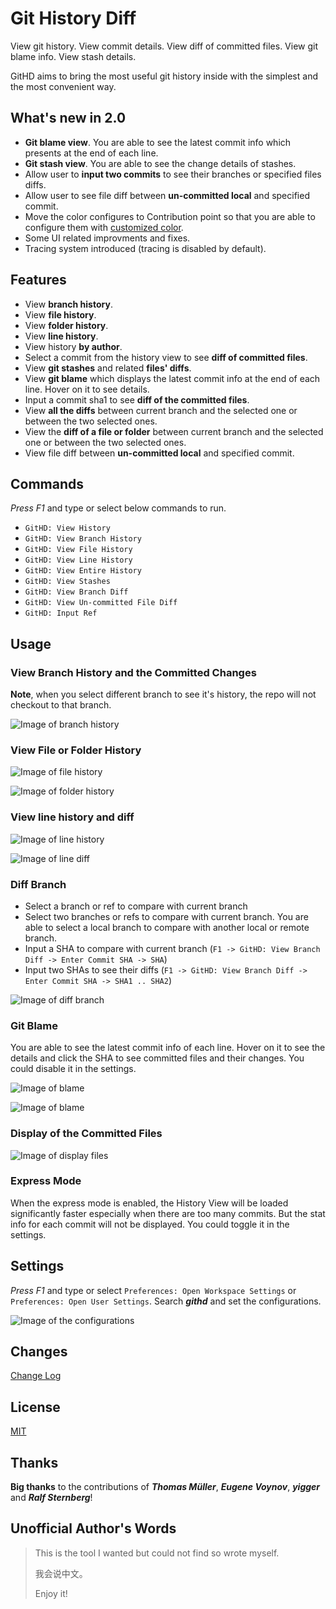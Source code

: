 # Git History Diff

View git history. View commit details. View diff of committed files. View git blame info. View stash details.

GitHD aims to bring the most useful git history inside with the simplest and the most convenient way.

## What's new in 2.0
* **Git blame view**. You are able to see the latest commit info which presents at the end of each line.
* **Git stash view**. You are able to see the change details of stashes.
* Allow user to **input two commits** to see their branches or specified files diffs.
* Allow user to see file diff between **un-committed local** and specified commit.
* Move the color configures to Contribution point so that you are able to configure them with [customized color](https://code.visualstudio.com/docs/getstarted/themes#_customizing-a-color-theme).
* Some UI related improvments and fixes.
* Tracing system introduced (tracing is disabled by default).

## Features
* View **branch history**.
* View **file history**.
* View **folder history**.
* View **line history**.
* View history **by author**.
* Select a commit from the history view to see **diff of committed files**.
* View **git stashes** and related **files' diffs**.
* View **git blame** which displays the latest commit info at the end of each line. Hover on it to see details.
* Input a commit sha1 to see **diff of the committed files**.
* View **all the diffs** between current branch and the selected one or between the two selected ones.
* View the **diff of a file or folder** between current branch and the selected one or between the two selected ones.
* View file diff between **un-committed local** and specified commit.

## Commands
_Press F1_ and type or select below commands to run.
* `GitHD: View History`
* `GitHD: View Branch History`
* `GitHD: View File History`
* `GitHD: View Line History`
* `GitHD: View Entire History`
* `GitHD: View Stashes`
* `GitHD: View Branch Diff`
* `GitHD: View Un-committed File Diff`
* `GitHD: Input Ref`

## Usage
### View Branch History and the Committed Changes
**Note**, when you select different branch to see it's history, the repo will not checkout to that branch.

![Image of branch history](https://raw.githubusercontent.com/huizhougit/githd/master/resources/branch_history.gif) 

### View File or Folder History
![Image of file history](https://raw.githubusercontent.com/huizhougit/githd/master/resources/file_history.gif) 

![Image of folder history](https://raw.githubusercontent.com/huizhougit/githd/master/resources/folder_history.png) 

### View line history and diff
![Image of line history](https://raw.githubusercontent.com/huizhougit/githd/master/resources/line_history.png)

![Image of line diff](https://raw.githubusercontent.com/huizhougit/githd/master/resources/line_diff.png)

### Diff Branch
* Select a branch or ref to compare with current branch
* Select two branches or refs to compare with current branch. You are able to select a local branch to compare with another local or remote branch.
* Input a SHA to compare with current branch  (`F1 -> GitHD: View Branch Diff -> Enter Commit SHA -> SHA`)
* Input two SHAs to see their diffs  (`F1 -> GitHD: View Branch Diff -> Enter Commit SHA -> SHA1 .. SHA2`)

![Image of diff branch](https://raw.githubusercontent.com/huizhougit/githd/master/resources/diff_branch.gif) 

### Git Blame
You are able to see the latest commit info of each line. Hover on it to see the details and 
click the SHA to see committed files and their changes. You could disable it in the settings.

![Image of blame](https://raw.githubusercontent.com/huizhougit/githd/master/resources/blame.png)

![Image of blame](https://raw.githubusercontent.com/huizhougit/githd/master/resources/blame_hover.png)

### Display of the Committed Files
![Image of display files](https://raw.githubusercontent.com/huizhougit/githd/master/resources/display_files.gif) 

### Express Mode
When the express mode is enabled, the History View will be loaded significantly faster especially when there are too many commits. But the stat info for each commit will not be displayed. You could toggle it in the settings.

## Settings
_Press F1_ and type or select `Preferences: Open Workspace Settings` or `Preferences: Open User Settings`. Search _**githd**_ and set the configurations.

![Image of the configurations](https://raw.githubusercontent.com/huizhougit/githd/master/resources/configurations.png)

## Changes
[Change Log](https://github.com/huizhougit/githd/blob/master/CHANGELOG.md)

## License
[MIT](https://raw.githubusercontent.com/huizhougit/githd/master/LICENSE)

## Thanks
**Big thanks** to the contributions of **_Thomas Müller_**, **_Eugene Voynov_**, **_yigger_** and **_Ralf Sternberg_**!

## Unofficial Author's Words
>This is the tool I wanted but could not find so wrote myself.
>
>
>我会说中文。
>
>Enjoy it!